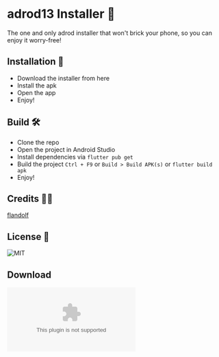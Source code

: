 # adrod13 Installer 🚀
The one and only adrod installer that won't brick your phone, so you can enjoy it worry-free!
## Installation 💾
- Download the installer from here
- Install the apk
- Open the app
- Enjoy!
## Build 🛠
- Clone the repo
- Open the project in Android Studio
- Install dependencies via `flutter pub get`
- Build the project `Ctrl + F9` or `Build > Build APK(s)` or `flutter build apk`
- Enjoy!
## Credits 👨‍💻
[flandolf](https://github.com/flandolf)
## License 📜
![MIT](https://github.com/flandolf/adrod13/blob/master/LICENSE)
## Download 
![download](https://dumpyy.gq/files/android/adrod13.apk)


